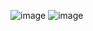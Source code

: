 ![image](https://github.com/user-attachments/assets/5884bd76-a341-4225-85af-30b3235bf3af)
![image](https://github.com/user-attachments/assets/c3f42b13-cabe-49e4-beb7-076bbfa5826e)
